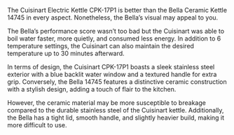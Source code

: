 The Cuisinart Electric Kettle CPK-17P1 is better than the Bella Ceramic Kettle 14745 in every aspect. Nonetheless, the Bella’s visual may appeal to you.

The Bella’s performance score wasn’t too bad but the Cuisinart was able to boil water faster, more quietly, and consumed less energy. In addition to 6 temperature settings, the Cuisinart can also maintain the desired temperature up to 30 minutes afterward.

In terms of design, the Cuisinart CPK-17P1 boasts a sleek stainless steel exterior with a blue backlit water window and a textured handle for extra grip. Conversely, the Bella 14745 features a distinctive ceramic construction with a stylish design, adding a touch of flair to the kitchen.

However, the ceramic material may be more susceptible to breakage compared to the durable stainless steel of the Cuisinart kettle. Additionally, the Bella has a tight lid, smooth handle, and slightly heavier build, making it more difficult to use.